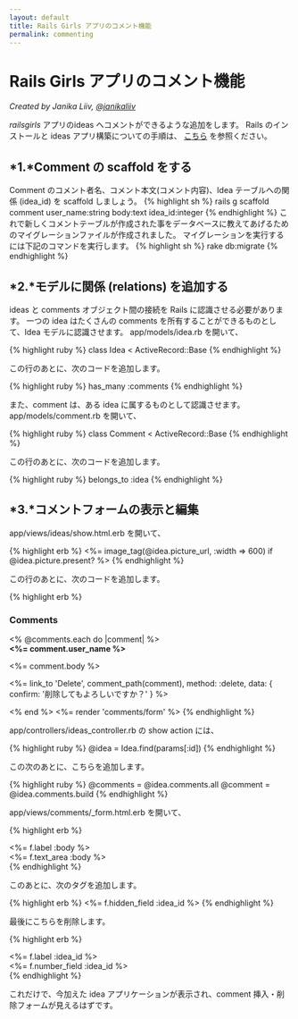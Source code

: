```yaml
---
layout: default
title: Rails Girls アプリのコメント機能
permalink: commenting
---
```

# Rails Girls アプリのコメント機能
*Created by Janika Liiv, [@janikaliiv](https://twitter.com/janikaliiv)*

*railsgirls* アプリのideas へコメントができるような追加をします。
Rails のインストールと ideas アプリ構築についての手順は、 [こちら](/app) を参照ください。

## *1.*Comment の scaffold をする

Comment のコメント者名、コメント本文(コメント内容)、Idea テーブルへの関係 (idea_id) を scaffold しましょう。
{% highlight sh %}
rails g scaffold comment user_name:string body:text idea_id:integer
{% endhighlight %}
これで新しくコメントテーブルが作成された事をデータベースに教えてあげるためのマイグレーションファイルが作成されました。
マイグレーションを実行するには下記のコマンドを実行します。
{% highlight sh %}
rake db:migrate
{% endhighlight %}

## *2.*モデルに関係 (relations) を追加する

ideas と comments オブジェクト間の接続を Rails に認識させる必要があります。
一つの idea はたくさんの comments を所有することができるものとして、Idea モデルに認識させます。
app/models/idea.rb を開いて、

{% highlight ruby %}
class Idea < ActiveRecord::Base
{% endhighlight %}

この行のあとに、次のコードを追加します。

{% highlight ruby %}
has_many :comments
{% endhighlight %}

また、comment は、ある idea に属するものとして認識させます。
app/models/comment.rb を開いて、

{% highlight ruby %}
class Comment < ActiveRecord::Base
{% endhighlight %}

この行のあとに、次のコードを追加します。

{% highlight ruby %}
belongs_to :idea
{% endhighlight %}

## *3.*コメントフォームの表示と編集

app/views/ideas/show.html.erb を開いて、

{% highlight erb %}
<%= image_tag(@idea.picture_url, :width => 600) if @idea.picture.present? %>
{% endhighlight %}

この行のあとに、次のコードを追加します。

{% highlight erb %}
<h3>Comments</h3>
<% @comments.each do |comment| %>
  <div>
    <strong><%= comment.user_name %></strong>
    <br />
    <p><%= comment.body %></p>
    <p><%= link_to 'Delete', comment_path(comment), method: :delete, data: { confirm: '削除してもよろしいですか？' } %></p>
  </div>
<% end %>
<%= render 'comments/form' %>
{% endhighlight %}

app/controllers/ideas_controller.rb の show action には、

{% highlight ruby %}
@idea = Idea.find(params[:id])
{% endhighlight %}

この次のあとに、こちらを追加します。

{% highlight ruby %}
@comments = @idea.comments.all
@comment = @idea.comments.build
{% endhighlight %}

app/views/comments/_form.html.erb を開いて、

{% highlight erb %}
  <div class="field">
    <%= f.label :body %><br />
    <%= f.text_area :body %>
  </div>
{% endhighlight %}

このあとに、次のタグを追加します。

{% highlight erb %}
<%= f.hidden_field :idea_id %>
{% endhighlight %}

最後にこちらを削除します。

{% highlight erb %}
<div class="field">
  <%= f.label :idea_id %><br>
  <%= f.number_field :idea_id %>
</div>
{% endhighlight %}

これだけで、今加えた idea アプリケーションが表示され、comment 挿入・削除フォームが見えるはずです。
